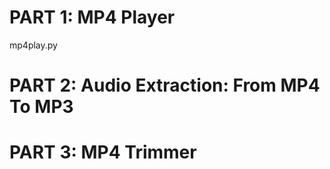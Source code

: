# PART 1: MP4 Player

mp4play.py

# PART 2: Audio Extraction: From MP4 To MP3

# PART 3: MP4 Trimmer


